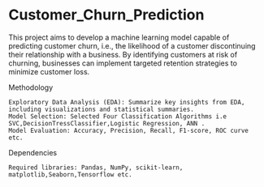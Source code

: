 # Customer_Churn_Prediction
This project aims to develop a machine learning model capable of predicting customer churn, i.e., the likelihood of a customer discontinuing their relationship with a business. By identifying customers at risk of churning, businesses can implement targeted retention strategies to minimize customer loss.

Methodology

    Exploratory Data Analysis (EDA): Summarize key insights from EDA, including visualizations and statistical summaries.
    Model Selection: Selected Four Classification Algorithms i.e SVC,DecisionTressClassifier,Logistic Regression, ANN .
    Model Evaluation: Accuracy, Precision, Recall, F1-score, ROC curve etc.
Dependencies

    Required libraries: Pandas, NumPy, scikit-learn, matplotlib,Seaborn,Tensorflow etc.
